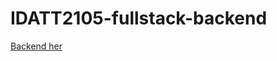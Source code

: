 # IDATT2105-fullstack-backend
[Backend her](https://github.com/jakobkg/IDATT2105-fullstack-frontend/)
